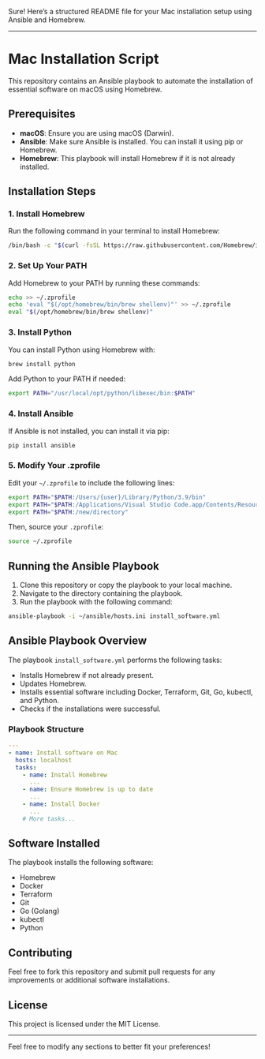 Sure! Here’s a structured README file for your Mac installation setup using Ansible and Homebrew.

---

# Mac Installation Script

This repository contains an Ansible playbook to automate the installation of essential software on macOS using Homebrew.

## Prerequisites

- **macOS**: Ensure you are using macOS (Darwin).
- **Ansible**: Make sure Ansible is installed. You can install it using pip or Homebrew.
- **Homebrew**: This playbook will install Homebrew if it is not already installed.

## Installation Steps

### 1. Install Homebrew

Run the following command in your terminal to install Homebrew:

```bash
/bin/bash -c "$(curl -fsSL https://raw.githubusercontent.com/Homebrew/install/HEAD/install.sh)"
```

### 2. Set Up Your PATH

Add Homebrew to your PATH by running these commands:

```bash
echo >> ~/.zprofile
echo 'eval "$(/opt/homebrew/bin/brew shellenv)"' >> ~/.zprofile 
eval "$(/opt/homebrew/bin/brew shellenv)"
```

### 3. Install Python

You can install Python using Homebrew with:

```bash
brew install python
```

Add Python to your PATH if needed:

```bash
export PATH="/usr/local/opt/python/libexec/bin:$PATH"
```

### 4. Install Ansible

If Ansible is not installed, you can install it via pip:

```bash
pip install ansible
```

### 5. Modify Your .zprofile

Edit your `~/.zprofile` to include the following lines:

```bash
export PATH="$PATH:/Users/{user}/Library/Python/3.9/bin"
export PATH="$PATH:/Applications/Visual Studio Code.app/Contents/Resources/app/bin"
export PATH="$PATH:/new/directory"
```

Then, source your `.zprofile`:

```bash
source ~/.zprofile
```

## Running the Ansible Playbook

1. Clone this repository or copy the playbook to your local machine.
2. Navigate to the directory containing the playbook.
3. Run the playbook with the following command:

```bash
ansible-playbook -i ~/ansible/hosts.ini install_software.yml
```

## Ansible Playbook Overview

The playbook `install_software.yml` performs the following tasks:

- Installs Homebrew if not already present.
- Updates Homebrew.
- Installs essential software including Docker, Terraform, Git, Go, kubectl, and Python.
- Checks if the installations were successful.

### Playbook Structure

```yaml
---
- name: Install software on Mac
  hosts: localhost
  tasks:
    - name: Install Homebrew
      ...
    - name: Ensure Homebrew is up to date
      ...
    - name: Install Docker
      ...
    # More tasks...
```

## Software Installed

The playbook installs the following software:

- Homebrew
- Docker
- Terraform
- Git
- Go (Golang)
- kubectl
- Python

## Contributing

Feel free to fork this repository and submit pull requests for any improvements or additional software installations.

## License

This project is licensed under the MIT License.

---

Feel free to modify any sections to better fit your preferences!